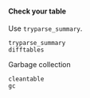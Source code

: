#### Check your table
Use `tryparse_summary`.

```@docs
tryparse_summary
difftables
```

Garbage collection

```@docs
cleantable
gc
```